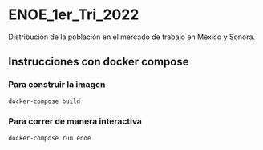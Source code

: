 # ENOE_1er_Tri_2022

Distribución de la población en el mercado de trabajo en México y Sonora.

## Instrucciones con docker compose
### Para construir la imagen
```bash
docker-compose build
```

### Para correr de manera interactiva
```bash
docker-compose run enoe
```